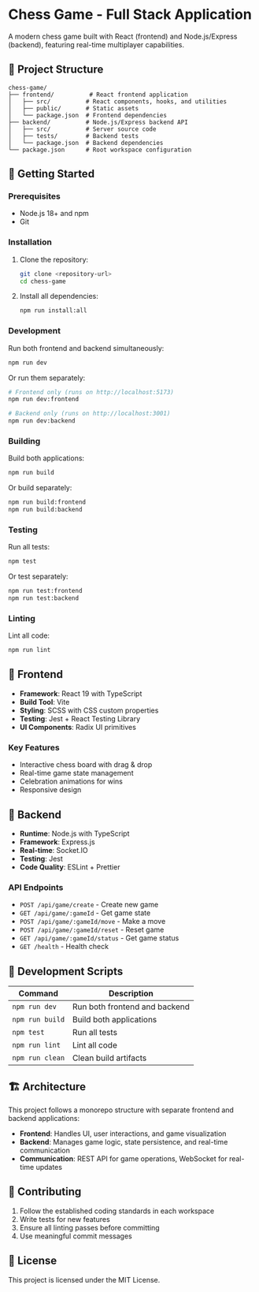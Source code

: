 # Chess Game - Full Stack Application

A modern chess game built with React (frontend) and Node.js/Express (backend), featuring real-time multiplayer capabilities.

## 📁 Project Structure

```
chess-game/
├── frontend/          # React frontend application
│   ├── src/          # React components, hooks, and utilities
│   ├── public/       # Static assets
│   └── package.json  # Frontend dependencies
├── backend/          # Node.js/Express backend API
│   ├── src/          # Server source code
│   ├── tests/        # Backend tests
│   └── package.json  # Backend dependencies
└── package.json      # Root workspace configuration
```

## 🚀 Getting Started

### Prerequisites

- Node.js 18+ and npm
- Git

### Installation

1. Clone the repository:

   ```bash
   git clone <repository-url>
   cd chess-game
   ```

2. Install all dependencies:
   ```bash
   npm run install:all
   ```

### Development

Run both frontend and backend simultaneously:

```bash
npm run dev
```

Or run them separately:

```bash
# Frontend only (runs on http://localhost:5173)
npm run dev:frontend

# Backend only (runs on http://localhost:3001)
npm run dev:backend
```

### Building

Build both applications:

```bash
npm run build
```

Or build separately:

```bash
npm run build:frontend
npm run build:backend
```

### Testing

Run all tests:

```bash
npm test
```

Or test separately:

```bash
npm run test:frontend
npm run test:backend
```

### Linting

Lint all code:

```bash
npm run lint
```

## 🎯 Frontend

- **Framework**: React 19 with TypeScript
- **Build Tool**: Vite
- **Styling**: SCSS with CSS custom properties
- **Testing**: Jest + React Testing Library
- **UI Components**: Radix UI primitives

### Key Features

- Interactive chess board with drag & drop
- Real-time game state management
- Celebration animations for wins
- Responsive design

## 🔧 Backend

- **Runtime**: Node.js with TypeScript
- **Framework**: Express.js
- **Real-time**: Socket.IO
- **Testing**: Jest
- **Code Quality**: ESLint + Prettier

### API Endpoints

- `POST /api/game/create` - Create new game
- `GET /api/game/:gameId` - Get game state
- `POST /api/game/:gameId/move` - Make a move
- `POST /api/game/:gameId/reset` - Reset game
- `GET /api/game/:gameId/status` - Get game status
- `GET /health` - Health check

## 🧪 Development Scripts

| Command         | Description                   |
| --------------- | ----------------------------- |
| `npm run dev`   | Run both frontend and backend |
| `npm run build` | Build both applications       |
| `npm test`      | Run all tests                 |
| `npm run lint`  | Lint all code                 |
| `npm run clean` | Clean build artifacts         |

## 🏗️ Architecture

This project follows a monorepo structure with separate frontend and backend applications:

- **Frontend**: Handles UI, user interactions, and game visualization
- **Backend**: Manages game logic, state persistence, and real-time communication
- **Communication**: REST API for game operations, WebSocket for real-time updates

## 📝 Contributing

1. Follow the established coding standards in each workspace
2. Write tests for new features
3. Ensure all linting passes before committing
4. Use meaningful commit messages

## 📄 License

This project is licensed under the MIT License.
